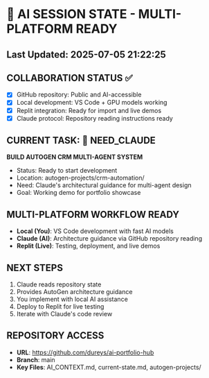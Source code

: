 ﻿# 🤖 AI SESSION STATE - MULTI-PLATFORM READY

## Last Updated: 2025-07-05 21:22:25

## COLLABORATION STATUS ✅
- [x] GitHub repository: Public and AI-accessible
- [x] Local development: VS Code + GPU models working
- [x] Replit integration: Ready for import and live demos
- [x] Claude protocol: Repository reading instructions ready

## CURRENT TASK: 🤖 NEED_CLAUDE
**BUILD AUTOGEN CRM MULTI-AGENT SYSTEM**
- Status: Ready to start development
- Location: autogen-projects/crm-automation/
- Need: Claude's architectural guidance for multi-agent design
- Goal: Working demo for portfolio showcase

## MULTI-PLATFORM WORKFLOW READY
- **Local (You)**: VS Code development with fast AI models
- **Claude (AI)**: Architecture guidance via GitHub repository reading
- **Replit (Live)**: Testing, deployment, and live demos

## NEXT STEPS
1. Claude reads repository state
2. Provides AutoGen architecture guidance  
3. You implement with local AI assistance
4. Deploy to Replit for live testing
5. Iterate with Claude's code review

## REPOSITORY ACCESS
- **URL**: https://github.com/dureys/ai-portfolio-hub
- **Branch**: main
- **Key Files**: AI_CONTEXT.md, current-state.md, autogen-projects/
